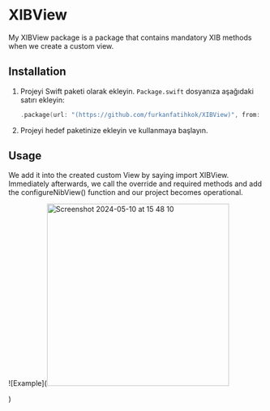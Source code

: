 # XIBView

 My XIBView package is a package that contains mandatory XIB methods when we create a custom view.


## Installation

1. Projeyi Swift paketi olarak ekleyin. `Package.swift` dosyanıza aşağıdaki satırı ekleyin:

    ```swift
    .package(url: "(https://github.com/furkanfatihkok/XIBView)", from: "1.0.0")
    ```

2. Projeyi hedef paketinize ekleyin ve kullanmaya başlayın.


## Usage

We add it into the created custom View by saying import XIBView. 
Immediately afterwards, we call the override and required methods and add the configureNibView() function and our project becomes operational.

![Example](<img width="359" alt="Screenshot 2024-05-10 at 15 48 10" src="https://github.com/furkanfatihkok/XIBView/assets/113316242/13aac4cb-fe82-4844-9cc8-28808a40ba47">

)
